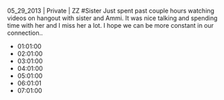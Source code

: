 05_29_2013 | Private | ZZ 
#Sister
Just spent past couple hours watching videos on hangout with sister and Ammi. It was nice talking and spending time with her and I miss her a lot. I hope we can be more constant in our connection..
* 01:01:00
* 02:01:00
* 03:01:00
* 04:01:00
* 05:01:00
* 06:01:01
* 07:01:00
